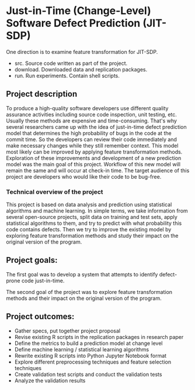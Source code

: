 # Just-in-Time (Change-Level) Software Defect Prediction (JIT-SDP)

One direction is to examine feature transformation for JIT-SDP.

- src. Source code written as part of the project. 
- download. Downloaded data and replication packages.
- run. Run experiments. Contain shell scripts.

## Project description

To produce a  high-quality software developers use different quality assurance activities including source code inspection, unit testing, etc. Usually these methods are expensive and time-consuming. That's why several researchers came up with the idea of just-in-time defect prediction model that determines the high probability of bugs in the code at the commit time. So the developers can review their code immediately and make necessary changes while they still remember context. 
This model most likely can be improved by applying feature transformation methods. Exploration of these improvements and development of a new prediction model was the main goal of this project. Workflow of this new model will remain the same and will occur at check-in time.
The target audience of this project are developers who would like their code to be bug-free. 

### Technical overview of the project

This project is based on data analysis and prediction using statistical algorithms and machine learning. In simple terms, we take information from several open-source projects, split data on training and test sets, apply statistical algorithms to them, and try to predict with what probability this code contains  defects. Then we try to improve the existing model by exploring feature transformation methods and study their impact on the original version of the program.
 
## Project goals:

The first goal was to develop a system that attempts to identify defect-prone
code just-in-time.

The second goal of the project was to explore feature transformation
methods and their impact on the original version of the program.

## Project outcomes:

- Gather specs, put together project proposal
- Revise existing R scripts in the replication packages in
research paper
- Define the metrics to build a prediction model at change
level
- Define machine learning / statistical learning algorithms
- Rewrite existing R scripts into Python Jupyter Notebook
format
- Explore different preprocessing techniques and feature
selection techniques
- Create validation test scripts and conduct the validation
tests
- Analyze the validation results
